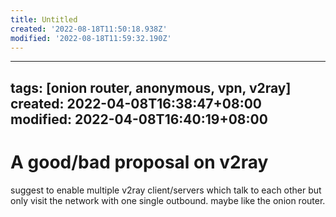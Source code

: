 ```yaml
---
title: Untitled
created: '2022-08-18T11:50:18.938Z'
modified: '2022-08-18T11:59:32.190Z'
---
```


---
tags: [onion router, anonymous, vpn, v2ray]
created: 2022-04-08T16:38:47+08:00
modified: 2022-04-08T16:40:19+08:00
---

# A good/bad proposal on v2ray

suggest to enable multiple v2ray client/servers which talk to each other but only visit the network with one single outbound. maybe like the onion router.
